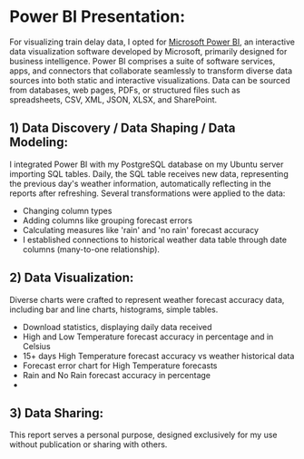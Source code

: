 # Power BI Presentation:

For visualizing train delay data, I opted for [Microsoft Power BI](https://powerbi.microsoft.com/), an interactive data visualization software developed by Microsoft, primarily designed for business intelligence. Power BI comprises a suite of software services, apps, and connectors that collaborate seamlessly to transform diverse data sources into both static and interactive visualizations. Data can be sourced from databases, web pages, PDFs, or structured files such as spreadsheets, CSV, XML, JSON, XLSX, and SharePoint.

## 1) Data Discovery / Data Shaping / Data Modeling:

I integrated Power BI with my PostgreSQL database on my Ubuntu server importing SQL tables. Daily, the SQL table receives new data, representing the previous day's weather information, automatically reflecting in the reports after refreshing. Several transformations were applied to the data:

- Changing column types
- Adding columns like grouping forecast errors
- Calculating measures like 'rain' and 'no rain' forecast accuracy  
- I established connections to historical weather data table through date columns (many-to-one relationship).

## 2) Data Visualization:

Diverse charts were crafted to represent weather forecast accuracy data, including bar and line charts, histograms, simple tables.

- Download statistics, displaying daily data received
- High and Low Temperature forecast accuracy in percentage and in Celsius
- 15+ days High Temperature forecast accuracy vs weather historical data
- Forecast error chart for High Temperature forecasts
- Rain and No Rain forecast accuracy in percentage
- 
## 3) Data Sharing:

This report serves a personal purpose, designed exclusively for my use without publication or sharing with others.
